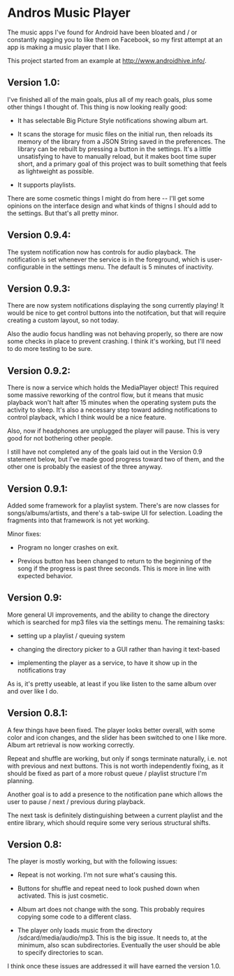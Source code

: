 Andros Music Player
===================

The music apps I've found for Android have been bloated and / or constantly nagging you to like them on Facebook, so my first attempt at an app is making a music player that I like. 

This project started from an example at http://www.androidhive.info/.

Version 1.0:
--------------

I've finished all of the main goals, plus all of my reach goals, plus some other things I thought of. This thing is now looking really good:

 - It has selectable Big Picture Style notifications showing album art.

 - It scans the storage for music files on the initial run, then reloads its memory of the library from a JSON String saved in the preferences. The library can be rebuilt by pressing a button in the settings. It's a little unsatisfying to have to manually reload, but it makes boot time super short, and a primary goal of this project was to built something that feels as lightweight as possible.

 - It supports playlists.

 There are some cosmetic things I might do from here -- I'll get some opinions on the interface design and what kinds of thigns I should add to the settings. But that's all pretty minor.

Version 0.9.4:
--------------

The system notification now has controls for audio playback. The notification is set whenever the service is in the foreground, which is user-configurable in the settings menu. The default is 5 minutes of inactivity.


Version 0.9.3:
--------------

There are now system notifications displaying the song currently playing! It would be nice to get control buttons into the notifcation, but that will require creating a custom layout, so not today. 

Also the audio focus handling was not behaving properly, so there are now some checks in place to prevent crashing. I think it's working, but I'll need to do more testing to be sure.


Version 0.9.2:
--------------

There is now a service which holds the MediaPlayer object! This required some massive reworking of the control flow, but it means that music playback won't halt after 15 minutes when the operating system puts the activity to sleep. It's also a necessary step toward adding notifications to control playback, which I think would be a nice feature.

Also, now if headphones are unplugged the player will pause. This is very good for not bothering other people.

I still have not completed any of the goals laid out in the Version 0.9 statement below, but I've made good progress toward two of them, and the other one is probably the easiest of the three anyway.


Version 0.9.1:
--------------

Added some framework for a playlist system. There's are now classes for songs/albums/artists, and there's a tab-swipe UI for selection. Loading the fragments into that framework is not yet working.

Minor fixes: 

 - Program no longer crashes on exit.

 - Previous button has been changed to return to the beginning of the song  if the progress is past three seconds. This is more in line with expected behavior.



Version 0.9:
------------

More general UI improvements, and the ability to change the directory which is searched for mp3 files via the settings menu. The remaining tasks: 

 - setting up a playlist / queuing system
 
 - changing the directory picker to a GUI rather than having it text-based
 
 - implementing the player as a service, to have it show up in the notifications tray
 
As is, it's pretty useable, at least if you like listen to the same album over and over like I do.



Version 0.8.1:
--------------

A few things have been fixed. The player looks better overall, with some color and icon changes, and the slider has been switched to one I like more. Album art retrieval is now working correctly.

Repeat and shuffle are working, but only if songs terminate naturally, i.e. not with previous and next buttons. This is 
not worth independently fixing, as it should be fixed as part of a more robust queue / playlist structure I'm planning.

Another goal is to add a presence to the notification pane which allows the user to pause / next / previous during playback.

The next task is definitely distinguishing between a current playlist and the entire library, which should require some 
very serious structural shifts.



Version 0.8:
------------

The player is mostly working, but with the following issues:

 - Repeat is not working.
      I'm not sure what's causing this.

 - Buttons for shuffle and repeat need to look pushed down when activated.
      This is just cosmetic.

 - Album art does not change with the song.
      This probably requires copying some code to a different class.

 - The player only loads music from the directory /sdcard/media/audio/mp3.
      This is the big issue. It needs to, at the minimum, also scan subdirectories. Eventually the user should be 
      able to specify directories to scan.
      
I think once these issues are addressed it will have earned the version 1.0.
